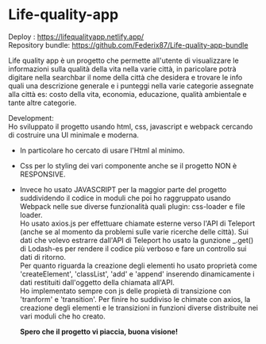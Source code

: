 # Life-quality-app

Deploy : https://lifequalityapp.netlify.app/ <br/>
Repository bundle: https://github.com/Federix87/Life-quality-app-bundle

Life quality app è un progetto che permette all'utente di visualizzare le informazioni sulla qualità della vita nella varie città, in paricolare potrà digitare nella searchbar il nome della città che desidera e trovare le info quali una descrizione generale e i punteggi nella varie categorie assegnate alla città es: costo della vita, economia, educazione, qualità ambientale e tante altre categorie.

Development: <br/>
Ho sviluppato il progetto usando html, css, javascript e webpack cercando di costruire una UI minimale e moderna.<br/>
- In particolare ho cercato di usare l'Html al minimo.<br/>
- Css per lo styling dei vari componente anche se il progetto NON è RESPONSIVE.<br/>
- Invece ho usato JAVASCRIPT per la maggior parte del progetto suddividendo il codice in moduli che poi ho raggruppato usando Webpack nelle sue diverse funzionalità quali plugin: css-loader e file loader. <br/>
Ho usato axios.js per effettuare chiamate esterne verso l'API di Teleport (anche se al momento da problemi sulle varie ricerche delle città). Sui dati che volevo estrarre dall'API di Teleport ho usato la gunzione _.get() di Lodash-es per rendere il codice più verboso e fare un controllo sui dati di ritorno. <br/>
Per quanto riguarda la creazione degli elementi ho usato proprietà come 'createElement', 'classList', 'add' e 'append' inserendo dinamicamente i dati restituiti dall'oggetto della chiamata all'API.<br/>
Ho implementato sempre con js delle propietà di transizione con 'tranform' e 'transition'. Per finire ho suddiviso le chimate con axios, la creazione degli elementi e le transizioni in funzioni diverse distribuite nei vari moduli che ho creato. <br/>

   <strong> Spero che il progetto vi piaccia, buona visione! <strong/>
